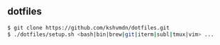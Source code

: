 ## dotfiles

```sh
$ git clone https://github.com/kshvmdn/dotfiles.git
$ ./dotfiles/setup.sh <bash|bin|brew|git|iterm|subl|tmux|vim> ...
```
